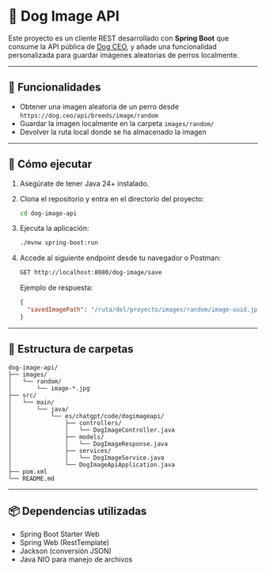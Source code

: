 # 🐶 Dog Image API

Este proyecto es un cliente REST desarrollado con **Spring Boot** que consume la API pública de [Dog CEO](https://dog.ceo/dog-api/), y añade una funcionalidad personalizada para guardar imágenes aleatorias de perros localmente.

---

## 🎯 Funcionalidades

- Obtener una imagen aleatoria de un perro desde `https://dog.ceo/api/breeds/image/random`
- Guardar la imagen localmente en la carpeta `images/random/`
- Devolver la ruta local donde se ha almacenado la imagen

---

## 🚀 Cómo ejecutar

1. Asegúrate de tener Java 24+ instalado.
2. Clona el repositorio y entra en el directorio del proyecto:

   ```bash
   cd dog-image-api
   ```

3. Ejecuta la aplicación:

   ```bash
   ./mvnw spring-boot:run
   ```

4. Accede al siguiente endpoint desde tu navegador o Postman:

   ```bash
   GET http://localhost:8080/dog-image/save
   ```

   Ejemplo de respuesta:

   ```json
   {
     "savedImagePath": "/ruta/del/proyecto/images/random/image-uuid.jpg"
   }
   ```

---

## 📁 Estructura de carpetas

```arduino
dog-image-api/
├── images/
│   └── random/
│       └── image-*.jpg
├── src/
│   └── main/
│       └── java/
│           └── es/chatgpt/code/dogimageapi/
│               ├── controllers/
│               │   └── DogImageController.java
│               ├── models/
│               │   └── DogImageResponse.java
│               ├── services/
│               │   └── DogImageService.java
│               └── DogImageApiApplication.java
├── pom.xml
└── README.md
```

---

## 📦 Dependencias utilizadas

- Spring Boot Starter Web
- Spring Web (RestTemplate)
- Jackson (conversión JSON)
- Java NIO para manejo de archivos
